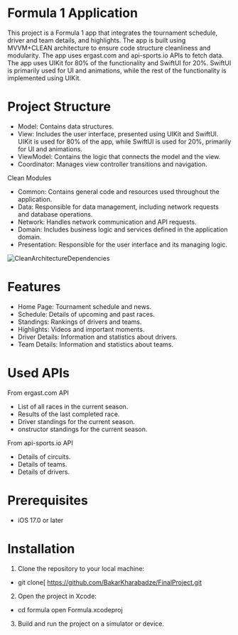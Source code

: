 # Formula 1 Application
This project is a Formula 1 app that integrates the tournament schedule, driver and team details, and highlights. The app is built using MVVM+CLEAN architecture to ensure code structure cleanliness and modularity. The app uses ergast.com and api-sports.io APIs to fetch data.
The app uses UIKit for 80% of the functionality and SwiftUI for 20%. SwiftUI is primarily used for UI and animations, while the rest of the functionality is implemented using UIKit.

# Project Structure
* Model: Contains data structures.
* View: Includes the user interface, presented using UIKit and SwiftUI. UIKit is used for 80% of the app, while SwiftUI is used for 20%, primarily for UI and animations.
* ViewModel: Contains the logic that connects the model and the view.
* Coordinator: Manages view controller transitions and navigation.

Clean Modules
* Common: Contains general code and resources used throughout the application.
* Data: Responsible for data management, including network requests and database operations.
* Network: Handles network communication and API requests.
* Domain: Includes business logic and services defined in the application domain.
* Presentation: Responsible for the user interface and its managing logic.


![CleanArchitectureDependencies](https://github.com/user-attachments/assets/63138f11-7959-45c2-9ee1-56d077cbed63)

# Features
* Home Page: Tournament schedule and news.
* Schedule: Details of upcoming and past races.
* Standings: Rankings of drivers and teams.
* Highlights: Videos and important moments.
* Driver Details: Information and statistics about drivers.
* Team Details: Information and statistics about teams.

# Used APIs

From ergast.com API

* List of all races in the current season.
* Results of the last completed race.
* Driver standings for the current season.
* onstructor standings for the current season.

From api-sports.io API

* Details of circuits.
* Details of teams.
* Details of drivers.

# Prerequisites

* iOS 17.0 or later

# Installation

1. Clone the repository to your local machine:
* git clone[ https://github.com/BakarKharabadze/FinalProject.git

2. Open the project in Xcode:
* cd formula open Formula.xcodeproj

3. Build and run the project on a simulator or device.
